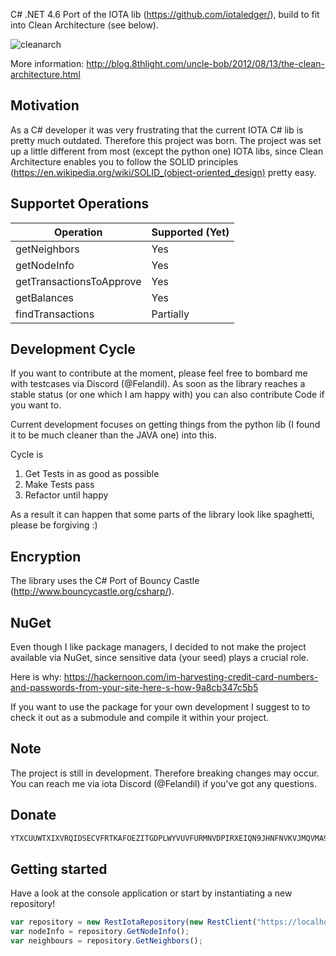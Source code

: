 C# .NET 4.6 Port of the IOTA lib (https://github.com/iotaledger/), build to fit into Clean Architecture (see below).

![cleanarch](http://i.imgur.com/WkBAATy.png)

More information:
http://blog.8thlight.com/uncle-bob/2012/08/13/the-clean-architecture.html

## Motivation

As a C# developer it was very frustrating that the current IOTA C# lib is pretty much outdated. Therefore this project was born.
The project was set up a little different from most (except the python one) IOTA libs, since Clean Architecture enables you to follow the SOLID principles (https://en.wikipedia.org/wiki/SOLID_(object-oriented_design) pretty easy.

## Supportet Operations

| Operation					| Supported (Yet) |
| ------------------------- | --------------- | 
| getNeighbors				| Yes		      |
| getNodeInfo               | Yes             |   
| getTransactionsToApprove  | Yes             |
| getBalances				| Yes    		  |
| findTransactions			| Partially       |


## Development Cycle

If you want to contribute at the moment, please feel free to bombard me with testcases via Discord (@Felandil). 
As soon as the library reaches a stable status (or one which I am happy with) you can also contribute Code if you want to. 

Current development focuses on getting things from the python lib (I found it to be much cleaner than the JAVA one) into this.

Cycle is
1) Get Tests in as good as possible
2) Make Tests pass
3) Refactor until happy

As a result it can happen that some parts of the library look like spaghetti, please be forgiving :)

## Encryption

The library uses the C# Port of Bouncy Castle (http://www.bouncycastle.org/csharp/).

## NuGet

Even though I like package managers, I decided to not make the project available via NuGet, since sensitive data (your seed) plays a crucial role.

Here is why:
https://hackernoon.com/im-harvesting-credit-card-numbers-and-passwords-from-your-site-here-s-how-9a8cb347c5b5

If you want to use the package for your own development I suggest to to check it out as a submodule and compile it within your project.

## Note

The project is still in development. Therefore breaking changes may occur.
You can reach me via iota Discord (@Felandil) if you've got any questions.

## Donate

```javascript
YTXCUUWTXIXVRQIDSECVFRTKAFOEZITGDPLWYVUVFURMNVDPIRXEIQN9JHNFNVKVJMQVMA9GDZJROTSFZHIVJOVAEC
```

## Getting started

Have a look at the console application or start by instantiating a new repository!

```javascript
var repository = new RestIotaRepository(new RestClient("https://localhost:14265"));
var nodeInfo = repository.GetNodeInfo();
var neighbours = repository.GetNeighbors();
```

